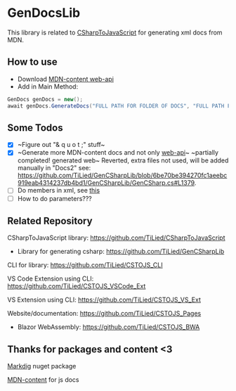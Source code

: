 # GenDocsLib
This library is related to [CSharpToJavaScript](https://github.com/TiLied/CSharpToJavaScript) for generating xml docs from MDN.

## How to use
- Download [MDN-content web-api](https://github.com/mdn/content/tree/main/files/en-us/web/api)
- Add in Main Method:
```csharp
GenDocs genDocs = new();
await genDocs.GenerateDocs("FULL PATH FOR FOLDER OF DOCS", "FULL PATH FOR OUTPUT XML FILES");
```

## Some Todos
- [x] ~Figure out "& q u o t ;" stuff~
- [x] ~Generate more MDN-content docs and not only [web-api](https://github.com/mdn/content/tree/main/files/en-us/web/api)~ ~partially completed! generated web~ Reverted, extra files not used, will be added manually in "Docs2" see: https://github.com/TiLied/GenCSharpLib/blob/6be70be394270fc1aeebc919eab4314237db4bd1/GenCSharpLib/GenCSharp.cs#L1379.
- [ ] Do members in xml, see [this](https://learn.microsoft.com/en-us/dotnet/csharp/language-reference/xmldoc/examples)
- [ ] How to do parameters???

## Related Repository 
CSharpToJavaScript library: https://github.com/TiLied/CSharpToJavaScript
- Library for generating csharp: https://github.com/TiLied/GenCSharpLib

CLI for library: https://github.com/TiLied/CSTOJS_CLI
  
VS Code Extension using CLI: https://github.com/TiLied/CSTOJS_VSCode_Ext

VS Extension using CLI: https://github.com/TiLied/CSTOJS_VS_Ext

Website/documentation: https://github.com/TiLied/CSTOJS_Pages
- Blazor WebAssembly: https://github.com/TiLied/CSTOJS_BWA

## Thanks for packages and content <3
[Markdig](https://github.com/xoofx/markdig) nuget package

[MDN-content](https://github.com/mdn/content) for js docs
